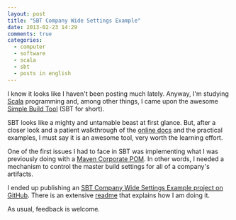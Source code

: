 ```yaml
---
layout: post
title: "SBT Company Wide Settings Example"
date: 2013-02-23 14:29
comments: true
categories:
  - computer
  - software
  - scala
  - sbt
  - posts in english
---
```

I know it looks like I haven't been posting much lately. Anyway, I'm studying <a href="http://www.scala-lang.org/">Scala</a> programming and, among other things, I came upon the awesome <a href="http://www.scala-sbt.org/">Simple Build Tool</a> (SBT for short).

SBT looks like a mighty and untamable beast at first glance. But, after a closer look and a patient walkthrough of the <a href="http://www.scala-sbt.org/release/docs/index.html">online docs</a> and the practical examples, I must say it is an awesome tool, very worth the learning effort. 

One of the first issues I had to face in SBT was implementing what I was previously doing with a <a href="http://code.google.com/p/m4enterprise/wiki/CorporatePOM">Maven Corporate POM</a>. In other words, I needed a mechanism to control the master build settings for all of a company's artifacts.

I ended up publishing an <a href="https://github.com/mcaserta/sbt-bom-example" title="SBT Company Wide Settings Example">SBT Company Wide Settings Example project on GitHub</a>. There is an extensive <a href="https://github.com/mcaserta/sbt-bom-example/blob/master/README.markdown">readme</a> that explains how I am doing it.

As usual, feedback is welcome.
